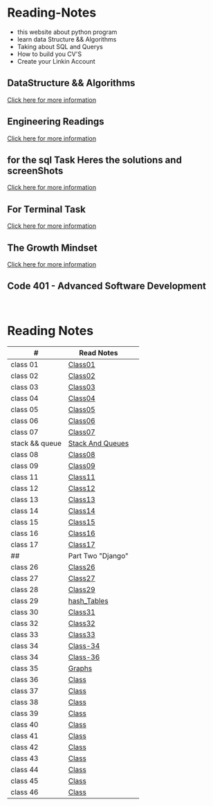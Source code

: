 # Reading-Notes

* this website about python program
* learn data Structure && Algorithms 
* Taking about SQL and Querys 
* How to build you CV'S 
* Create your Linkin Account 


## DataStructure && Algorithms 
[Click here for more information](./DataStructureAlgo.md)


## Engineering Readings
[Click here for more information](./EngineeringReadings.md)


## for the sql Task Heres the solutions and screenShots
[Click here for more information](./SQL.md)


## For Terminal Task 
[Click here for more information](./Terminal.md)

## The Growth Mindset
[Click here for more information](./TheGrowthMindset.MD)



<!-- ## Code 102 - Intro to Software Development

## Code 201 - Foundations of Software Development

## Code 301 - Intermediate Software Development -->

## Code 401 - Advanced Software Development

<!-- <table>
    <tr>
        <td>#</td>
        <td>class</td>
    </tr>
    <tr>
        
       
    </tr>

</table> -->

<br>

# Reading Notes
| # | Read Notes | |
| --- | --- | --- |
| class 01 | [Class01](./Part1/class01.md) |
| class 02 | [Class02](./Part1/class02.md) |
| class 03 | [Class03](./Part1/class03.md) |
| class 04 | [Class04](./Part1/class04.md) |
| class 05 | [Class05](./Part1/class05.md) |
| class 06  | [Class06](./Part1/class06.md) |
| class 07  | [Class07](./Part1/class07.md) |
| stack && queue  | [Stack And Queues ](./Part1/StackandQueues.md) |
| class 08| [Class08](./Part1/class08.md)  |
| class 09 |  [Class09](./Part1/class09.md) |
| class 11 |  [Class11](./Part1/class11.md) |
| class 12 |  [Class12](./Part1/class12.md) |
| class 13 |  [Class13](./Part1/class13.md) |
| class 14 |  [Class14](./Part1/class14.md) |
| class 15 |  [Class15](./Part1/class15.md) |
| class 16 |  [Class16](./Part1/class16.md) |
| class 17 |  [Class17](./Part1/class17.md) |
| ## | Part Two "Django" |   
| class 26 |  [Class26](./Part2/Class26.md) |
| class 27 |  [Class27](./Part2/Class27.md) |
| class 28 |  [Class29](./Part2/Class29.md) |
| class 29 |  [hash_Tables](./Part2/hash_Tables.md) |
| class 30 |  [Class31](./Part2/Class31.md) |
| class 32 |  [Class32](./Part2/Class32.md) |
| class 33 |  [Class33](./Part2/Class33.md) |
| class 34 |  [Class-34](./Part2/Class34.md) |
| class 34 |  [Class-36](./Part2/Class36.md) |
| class 35 |  [Graphs](./Part2/Graphs.md) |
| class 36 |  [Class]() |
| class 37 |  [Class]() |
| class 38 |  [Class]() |
| class 39 |  [Class]() |
| class 40 |  [Class]() | 
| class 41 |  [Class]() |
| class 42 |  [Class]() |
| class 43 |  [Class]() |
| class 44 |  [Class]() |
| class 45 |  [Class]() |
| class 46 |  [Class]() |









